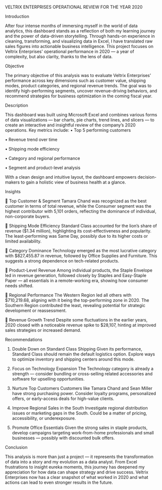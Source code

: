 VELTRIX ENTERPRISES OPERATIONAL REVIEW FOR THE YEAR 2020

Introduction

After four intense months of immersing myself in the world of data analytics, this dashboard stands as a reflection of both my learning journey and the power of data-driven storytelling. Through hands-on experience in cleaning, transforming, and visualizing data in Excel, I have translated raw sales figures into actionable business intelligence. This project focuses on Veltrix Enterprises' operational performance in 2020 — a year of complexity, but also clarity, thanks to the lens of data.

 Objective

The primary objective of this analysis was to evaluate Veltrix Enterprises' performance across key dimensions such as customer value, shipping modes, product categories, and regional revenue trends. The goal was to identify high-performing segments, uncover revenue-driving behaviors, and recommend strategies for business optimization in the coming fiscal year.

Description

This dashboard was built using Microsoft Excel and combines various forms of data visualizations — bar charts, pie charts, trend lines, and slicers — to create an interactive and insightful review of the company’s 2020 operations. Key metrics include:
•	Top 5 performing customers

•	Revenue trend over time

•	Shipping mode efficiency

•	Category and regional performance

•	Segment and product-level analysis

With a clean design and intuitive layout, the dashboard empowers decision-makers to gain a holistic view of business health at a glance.

 Insights

🔹 Top Customer & Segment
Tamara Chand was recognized as the best customer in terms of total revenue, while the Consumer segment was the highest contributor with 5,101 orders, reflecting the dominance of individual, non-corporate buyers.

🔹 Shipping Mode Efficiency
Standard Class accounted for the lion’s share of revenue ($1.34 million), highlighting its cost-effectiveness and popularity. The least-performing was Same Day, possibly due to its higher costs or limited availability.

🔹 Category Dominance
Technology emerged as the most lucrative category with $827,455.87 in revenue, followed by Office Supplies and Furniture. This suggests a strong dependence on tech-related products.

🔹 Product-Level Revenue
Among individual products, the Staple Envelope led in revenue generation, followed closely by Staples and Easy-Staple Paper — all essentials in a remote-working era, showing how consumer needs shifted.

🔹 Regional Performance
The Western Region led all others with $710,219.68, aligning with it being the top-performing zone in 2020. The Southern Region contributed the least, revealing potential for strategic development or reassessment.

🔹 Revenue Growth Trend
Despite some fluctuations in the earlier years, 2020 closed with a noticeable revenue spike to $28,107, hinting at improved sales strategies or increased demand.

Recommendations

1.	Double Down on Standard Class Shipping
Given its performance, Standard Class should remain the default logistics option. Explore ways to optimize inventory and shipping centers around this mode.

2.	Focus on Technology Expansion
The Technology category is already a strength — consider bundling or cross-selling related accessories and software for upselling opportunities.

3.	Nurture Top Customers
Customers like Tamara Chand and Sean Miller have strong purchasing power. Consider loyalty programs, personalized offers, or early-access deals for high-value clients.

4.	Improve Regional Sales in the South
Investigate regional distribution issues or marketing gaps in the South. Could be a matter of pricing, accessibility, or underexposure.

5.	Promote Office Essentials
Given the strong sales in staple products, develop campaigns targeting work-from-home professionals and small businesses — possibly with discounted bulk offers.

Conclusion

This analysis is more than just a project — it represents the transformation of data into a story and my evolution as a data analyst. From Excel frustrations to insight eureka moments, this journey has deepened my appreciation for how data can shape strategy and drive success. Veltrix Enterprises now has a clear snapshot of what worked in 2020 and what actions can lead to even stronger results in the future.

